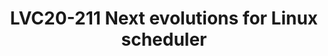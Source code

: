 ---
categories:
- lvc20
description: The scheduler has been the place of a lot of changes during the past
  releases with new interfaces to set properties of tasks and/or groups of tasks;
  Other evolution are ongoing and this session will go through the main changes merged
  during the past releases and the ongoing discussions for next changes.
image: /assets/images/featured-images/lvc20/LVC20-211.png
session_id: LVC20-211
session_room: '[Track 2] Linux/Android'
session_slot:
  end_time: 2020-09-23 11:25
  start_time: 2020-09-23 11:00
session_speakers:
- speaker_bio: Vincent has worked on developing drivers for various peripherals and
    coprocessors in mobile phones during 12 years. In 2005, he began to focus on mobile
    phones that ran Linux then Android and spent the last years of this period to
    optimize the power consumption of android platforms. As a member of the Linaro
    power management working group, he works on improving the energy efficiency of
    embedded system but not only with special interest for scheduler.
  speaker_company: Linaro
  speaker_image: http://avatars.sched.co/d/ac/7235018/avatar.jpg.320x320px.jpg?4b7
  speaker_name: Vincent Guittot
  speaker_position: Linaro
  speaker_role: attendee, speaker
session_track: Linux Kernel
tag: session
tags: Linux Kernel
title: LVC20-211 Next evolutions for Linux scheduler
---
